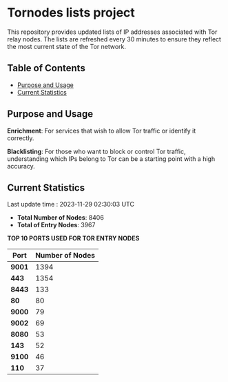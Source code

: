 # Tornodes lists project

This repository provides updated lists of IP addresses associated with Tor relay nodes. The lists are refreshed every 30 minutes to ensure they reflect the most current state of the Tor network.

## Table of Contents

- [Purpose and Usage](#purpose-and-usage)
- [Current Statistics](#current-statistics)


## Purpose and Usage

**Enrichment**: For services that wish to allow Tor traffic or identify it correctly.

**Blacklisting**: For those who want to block or control Tor traffic, understanding which IPs belong to Tor can be a starting point with a high accuracy.

## Current Statistics

Last update time : 2023-11-29 02:30:03 UTC

- **Total Number of Nodes**: 8406
- **Total of Entry Nodes**: 3967

**TOP 10 PORTS USED FOR TOR ENTRY NODES**

| **Port** | **Number of Nodes** |
|------|-----------------|
| **9001**   | 1394  |
| **443**   | 1354  |
| **8443**   | 133  |
| **80**   | 80  |
| **9000**   | 79  |
| **9002**   | 69  |
| **8080**   | 53  |
| **143**   | 52  |
| **9100**   | 46  |
| **110**   | 37  |

